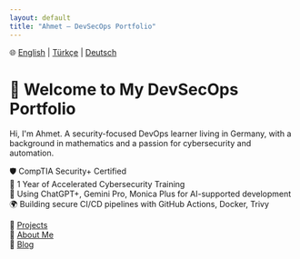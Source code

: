 ```yaml
---
layout: default
title: "Ahmet – DevSecOps Portfolio"
---
```


🌐 [English](/) | [Türkçe](/tr/) | [Deutsch](/de/)

# 👋 Welcome to My DevSecOps Portfolio

Hi, I'm Ahmet. A security-focused DevOps learner living in Germany, with a background in mathematics and a passion for cybersecurity and automation.

🛡 CompTIA Security+ Certified  
🔐 1 Year of Accelerated Cybersecurity Training  
🚀 Using ChatGPT+, Gemini Pro, Monica Plus for AI-supported development  
🌍 Building secure CI/CD pipelines with GitHub Actions, Docker, Trivy

🔗 [Projects](/projects/)  
🔗 [About Me](/about/)  
🔗 [Blog](/blog/)
